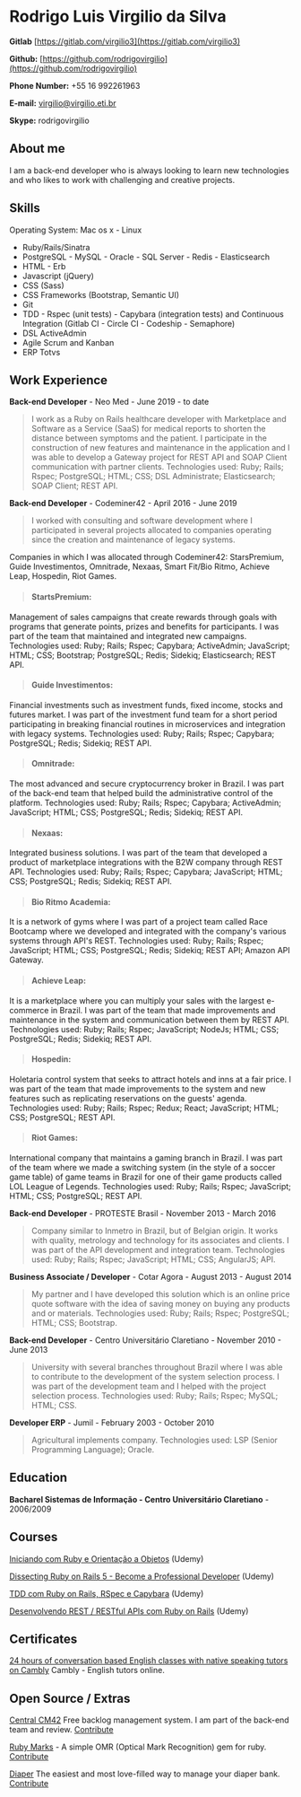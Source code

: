 # Rodrigo Luis Virgilio da Silva

**Gitlab** [https://gitlab.com/virgilio3](https://gitlab.com/virgilio3)

**Github:** [https://github.com/rodrigovirgilio](https://github.com/rodrigovirgilio)

**Phone Number:** +55 16 992261963

**E-mail:** virgilio@virgilio.eti.br

**Skype:** rodrigovirgilio

## About me
I am a back-end developer who is always looking to learn new technologies and who likes to work with challenging and creative projects.

## Skills
Operating System: Mac os x - Linux

* Ruby/Rails/Sinatra
* PostgreSQL - MySQL - Oracle - SQL Server - Redis - Elasticsearch
* HTML - Erb
* Javascript (jQuery)
* CSS (Sass)
* CSS Frameworks (Bootstrap, Semantic UI)
* Git
* TDD - Rspec (unit tests) - Capybara (integration tests) and Continuous Integration (Gitlab CI - Circle CI - Codeship - Semaphore)
* DSL ActiveAdmin
* Agile Scrum and Kanban
* ERP Totvs

## Work Experience

**Back-end Developer** - Neo Med - June 2019 - to date

> I work as a Ruby on Rails healthcare developer with Marketplace and Software as a Service (SaaS) for medical reports to shorten the distance between symptoms and the patient. I participate in the construction of new features and maintenance in the application and I was able to develop a Gateway project for REST API and SOAP Client communication with partner clients. Technologies used: Ruby; Rails; Rspec; PostgreSQL; HTML; CSS; DSL Administrate; Elasticsearch; SOAP Client; REST API.


**Back-end Developer** - Codeminer42 - April 2016 - June 2019

> I worked with consulting and software development where I participated in several projects allocated to companies operating since the creation and maintenance of legacy systems.

Companies in which I was allocated through Codeminer42: StarsPremium, Guide Investimentos, Omnitrade, Nexaas, Smart Fit/Bio Ritmo, Achieve Leap, Hospedin, Riot Games.

> #### StartsPremium: 
Management of sales campaigns that create rewards through goals with programs that generate points, prizes and benefits for participants. I was part of the team that maintained and integrated new campaigns. Technologies used: Ruby; Rails; Rspec; Capybara; ActiveAdmin; JavaScript; HTML; CSS; Bootstrap; PostgreSQL; Redis; Sidekiq; Elasticsearch; REST API.

> #### Guide Investimentos: 
Financial investments such as investment funds, fixed income, stocks and futures market. I was part of the investment fund team for a short period participating in breaking financial routines in microservices and integration with legacy systems. Technologies used: Ruby; Rails; Rspec; Capybara; PostgreSQL; Redis; Sidekiq; REST API.

> #### Omnitrade:
The most advanced and secure cryptocurrency broker in Brazil. I was part of the back-end team that helped build the administrative control of the platform. Technologies used: Ruby; Rails; Rspec; Capybara; ActiveAdmin; JavaScript; HTML; CSS; PostgreSQL; Redis; Sidekiq; REST API.

> #### Nexaas: 
Integrated business solutions. I was part of the team that developed a product of marketplace integrations with the B2W company through REST API. Technologies used: Ruby; Rails; Rspec; Capybara; JavaScript; HTML; CSS; PostgreSQL; Redis; Sidekiq; REST API.

> #### Bio Ritmo Academia:
It is a network of gyms where I was part of a project team called Race Bootcamp where we developed and integrated with the company's various systems through API's REST. Technologies used: Ruby; Rails; Rspec; JavaScript; HTML; CSS; PostgreSQL; Redis; Sidekiq; REST API; Amazon API Gateway.

> #### Achieve Leap:
It is a marketplace where you can multiply your sales with the largest e-commerce in Brazil. I was part of the team that made improvements and maintenance in the system and communication between them by REST API. Technologies used: Ruby; Rails; Rspec; JavaScript; NodeJs; HTML; CSS; PostgreSQL; Redis; Sidekiq; REST API.

> #### Hospedin:
Holetaria control system that seeks to attract hotels and inns at a fair price. I was part of the team that made improvements to the system and new features such as replicating reservations on the guests' agenda. Technologies used: Ruby; Rails; Rspec; Redux; React; JavaScript; HTML; CSS; PostgreSQL; REST API.

> #### Riot Games:
International company that maintains a gaming branch in Brazil. I was part of the team where we made a switching system (in the style of a soccer game table) of game teams in Brazil for one of their game products called LOL League of Legends. Technologies used: Ruby; Rails; Rspec; JavaScript; HTML; CSS; PostgreSQL; REST API.

**Back-end Developer** - PROTESTE Brasil - November 2013 - March 2016

> Company similar to Inmetro in Brazil, but of Belgian origin. It works with quality, metrology and technology for its associates and clients. I was part of the API development and integration team. Technologies used: Ruby; Rails; Rspec; JavaScript; HTML; CSS; AngularJS; API.

**Business Associate / Developer** - Cotar Agora - August 2013 - August 2014

> My partner and I have developed this solution which is an online price quote software with the idea of saving money on buying any products and or materials. Technologies used: Ruby; Rails; Rspec; PostgreSQL; HTML; CSS; Bootstrap.

**Back-end Developer** - Centro Universitário Claretiano - November 2010 - June 2013

> University with several branches throughout Brazil where I was able to contribute to the development of the system selection process.
I was part of the development team and I helped with the project selection process. Technologies used: Ruby; Rails; Rspec; MySQL; HTML; CSS.

**Developer ERP** - Jumil - February 2003 - October 2010

> Agricultural implements company. Technologies used: LSP (Senior Programming Language); Oracle.


## Education

**Bacharel Sistemas de Informação - Centro Universitário Claretiano** - 2006/2009

## Courses

[Iniciando com Ruby e Orientação a Objetos](https://www.udemy.com/poo-ruby) (Udemy)

[Dissecting Ruby on Rails 5 - Become a Professional Developer](https://www.udemy.com/professional-rails-5-development-course/) (Udemy)

[TDD com Ruby on Rails, RSpec e Capybara](https://www.udemy.com/rails-tdd) (Udemy)

[Desenvolvendo REST / RESTful APIs com Ruby on Rails](https://www.udemy.com/rubyonrails-api) (Udemy)

## Certificates

[24 hours of conversation based English classes with native speaking tutors on Cambly](https://rodrigovirgilio.github.io/certificates/cambly_certificate.pdf) Cambly - English tutors online.

## Open Source / Extras

[Central CM42](http://www.centralcm42.com/) Free backlog management system. I am part of the back-end team and review. [Contribute](https://github.com/Codeminer42/cm42-central)

[Ruby Marks](https://en.wikipedia.org/wiki/Optical_mark_recognition) - A simple OMR (Optical Mark Recognition) gem for ruby. [Contribute](https://github.com/ruby-marks/ruby-marks)

[Diaper](https://diaper.app/) The easiest and most love-filled way to manage your diaper bank. [Contribute](https://github.com/rubyforgood/diaper)
